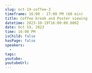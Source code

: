 ```yaml
---
slug: oct-19-coffee-3
timeframe: 16:00 - 17:00 PM (60 min)
title: Coffee break and Poster viewing
datetime: 2023-10-19T16:00:00.000Z
date: Oct 19, 2023
time: 16:00 PM
isChild: false
hasPage: false
speakers:
  -
tags:
youtube:
youtubeUrl:
---
```

